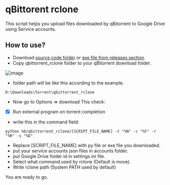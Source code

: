 # qBittorent rclone

This script helps you upload files downloaded by qBitorrent to Google Drive using Service accounts.

## How to use?
* Download [source code folder](https://github.com/Abu3safeer/qbittorrent_rclone/archive/master.zip) or [exe file from releases section](https://github.com/Abu3safeer/qbittorrent_rclone/releases).
* Copy qbittorrent_rclone folder to your qBitorrent download folder.

![image](https://user-images.githubusercontent.com/12091003/91241948-c9f58e80-e74e-11ea-8b49-4bfd85018c19.png)
 
* folder path will be like this according to the example.

```
D:\Downloads\Torrent\qbittorrent_rclone
```

* Now go to Options => download  This check:
- [x] Run external program on torrent completion
* write this in the command field:
```
python %D/qbittorrent_rclone/[SCRIPT_FILE_NAME] -t "%N" -c "%F" -r "%R" -s "%D"
```
* Replace [SCRIPT_FILE_NAME] with py file or exe file you downloaded.
* put your service accounts json files in accounts folder.
* put Google Drive folder id in settings.ini file.
* Select what command used by rclone (Default is move).
* Write rclone path (System PATH used by default)

You are ready to go.